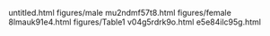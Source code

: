 untitled.html
figures/male
mu2ndmf57t8.html
figures/female
8lmauk91e4.html
figures/Table1
v04g5rdrk9o.html
e5e84ilc95g.html